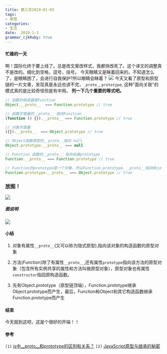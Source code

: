 ```yaml
---
title: 第三天2019-01-03
tags: 
- 感悟
categories: 
- 生活
date:  2019-1-3
grammar_cjkRuby: true
---
```

#### 忙碌的一天
啊！国际化终于要上线了。总是改文案改样式，我都快改死了。这个译文的调整真不是改的。细化到空格，逗号，括号。
今天眼睛又是眯着回来的。不知道怎么了，是眼睛困了，会进行自我保护?所以眼睛会眯着？
![](https://ws1.sinaimg.cn/large/b15ca614gy1fyts90gsxyj20k10k3gm4.jpg)
今天又看了原型和原型链的一片文章，发现真是永远也讲不完，```_proto_```,
```prototype```, 这种"面向关联"的模式真的是比较奇怪但是有中用。
**列一下几个重要的等式吧。**

<!--more-->

```javascript
// 函数的构造器是Function
Object.__proto__  === Function.prototype // true

// 函数字面量的__proto__ 指向Function
(function () {}).__proto__ === Function.prototype // true

// 对象字面量
({}).__proto__  === Object.prototype // true

// Object函数原型的__proto__指向 null
Object.prototype.__proto__ === null

// Function 函数的__proto__ 指向自身prototype
Function.__proto__ === Function.prototype // true

// Function的prototype是一个对象，所以Function.prototype.__proto__指向Object.prototype
Function.prototype.__proto__ === Object.prototype // true
```

### 放图！

![](https://ws1.sinaimg.cn/large/b15ca614gy1fytrfhpdmwj20eg0gamxv.jpg)

##### 图说明

![](https://ws1.sinaimg.cn/large/b15ca614gy1fytrxmsbzsj20eg0gbq6u.jpg)

#### 小结

1.  对象有属性```__proto__```(又可以称为隐式原型),指向该对象的构造函数的原型对象

2.  方法(Function)除了有属性```__proto__```,还有属性```prototype```指向该方法的原型对象（包含所有实例共享的属性和方法叫做原型对象），原型对象也有属性```constructor```指回原构造函数。

3.  先有Object.prototype（原型链顶端），Function.prototype继承Object.prototype而产生，最后，Function和Object和其它构造函数继承Function.prototype而产生

#### 结束

今天就到这吧，这是个很好的开端！！

#### 参考
```[1]``` [js中__proto__和prototype的区别和关系？][1]
```[2]``` [JavaScript原型与继承的秘密][2]


  [1]: https://www.zhihu.com/question/34183746
  [2]: https://juejin.im/post/5c2c211e6fb9a049a62caf30